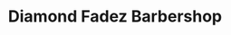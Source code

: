 ---
title: "Diamond Fadez Barbershop"
url: /pontypridd/diamond-fadez-barbershop/
shop: hairdresser
---